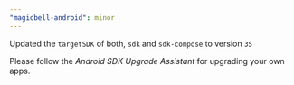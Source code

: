 ```yaml
---
"magicbell-android": minor
---
```


Updated the `targetSDK` of both, `sdk` and `sdk-compose` to version `35`

Please follow the _Android SDK Upgrade Assistant_ for upgrading your own apps.
